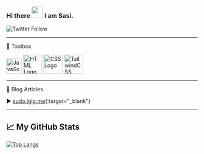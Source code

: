 ### Hi there <img src="https://raw.githubusercontent.com/MartinHeinz/MartinHeinz/master/wave.gif" width="30px"> I am Sasi.

![Twitter Follow](https://img.shields.io/twitter/follow/sasiKdharan?style=social)


---

🧰 Toolbox

<img src="https://cdn.worldvectorlogo.com/logos/logo-javascript.svg" alt="JavaScript Logo" width="40" height="40"/> <img 
src="https://cdn.worldvectorlogo.com/logos/html5.svg" alt="HTML Logo" width="50" height="50"/> <img src="https://cdn.worldvectorlogo.com/logos/css3.svg" alt="CSS Logo" width="50" height="50"/> <img src="https://cdn.worldvectorlogo.com/logos/tailwindcss.svg" alt="TailwindCSS Logo" width="50" height="50"/>

---

📘 Blog Articles

▶ [sudo.lglg.me](https://sudo.lglg.me/logs){:target="_blank"}

---

## &#x1f4c8; My GitHub Stats

[![Top Langs](https://github-readme-stats.vercel.app/api/top-langs/?username=sasidharank&hide=java&theme=dark)](https://github.com/anuraghazra/github-readme-stats)
